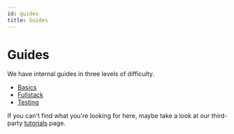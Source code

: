 ```yaml
---
id: guides
title: Guides
---
```


# Guides

We have internal guides in three levels of difficulty.

- [Basics](./basics)
- [Fullstack](./fullstack)
- [Testing](./testing)

If you can't find what you're looking for here, maybe take a look at our third-party [tutorials](/tutorials) page.
